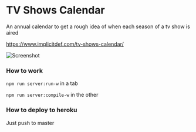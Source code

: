 # TV Shows Calendar

An annual calendar to get a rough idea of when each season of a tv show is aired

https://www.implicitdef.com/tv-shows-calendar/

![Screenshot](https://s23.postimg.org/pjswgxugb/Screen_Shot_2016_12_13_at_14_34_43.png)

### How to work

`npm run server:run-w` in a tab

`npm run server:compile-w` in the other

### How to deploy to heroku

Just push to master
